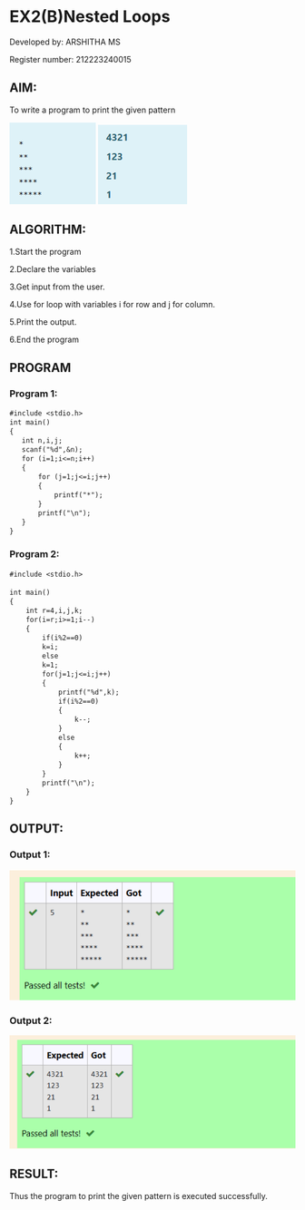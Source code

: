 # EX2(B)Nested Loops
Developed by: ARSHITHA MS

Register number: 212223240015
 ## AIM:
 To write a program to print the given pattern

 ![alt text](image.png)
 ![alt text](image-1.png)
 ## ALGORITHM:
 1.Start the program

 2.Declare the variables

 3.Get input from the user.

 4.Use for loop with variables i for row and j for column.
 
 5.Print the output.

 6.End the program

 
 ## PROGRAM
 ### Program 1:
 ```
#include <stdio.h>
int main()
{
    int n,i,j;
    scanf("%d",&n);
    for (i=1;i<=n;i++)
    {
        for (j=1;j<=i;j++)
        {
            printf("*");
        }
        printf("\n");
    }
}
```
### Program 2:
```
#include <stdio.h>

int main() 
{
    int r=4,i,j,k;
    for(i=r;i>=1;i--)
    {
        if(i%2==0)
        k=i;
        else
        k=1;
        for(j=1;j<=i;j++)
        {
            printf("%d",k);
            if(i%2==0)
            {
                k--;
            }
            else
            {
                k++;
            }
        }
        printf("\n");
    }
}
```

## OUTPUT:
### Output 1:
![alt text](image-3.png)


### Output 2:
![alt text](image-2.png)

## RESULT:
Thus the program to print the given pattern is executed successfully.